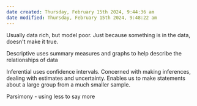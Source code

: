 ```yaml
---
date created: Thursday, February 15th 2024, 9:44:36 am
date modified: Thursday, February 15th 2024, 9:48:22 am
---
```

Usually data rich, but model poor.
Just because something is in the data, doesn't make it true.

Descriptive uses summary measures and graphs to help describe the relationships of data

Inferential uses confidence intervals. Concerned with making inferences, dealing with estimates and uncertainty. Enables us to make statements about a large group from a much smaller sample.

Parsimony - using less to say more

